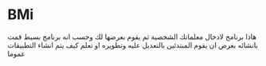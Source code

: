 # BMi
 هاذا برنامج لادخال معلماتك الشخصية ثم يقوم بعرضها لك وحسب انه برنامج بسيط قمت بانشائه بغرض ان يقوم المبتدئين بالتعديل عليه وتطويره او تعلم كيف يتم انشاء التطبيقات عموما
